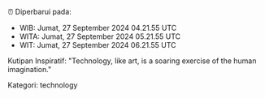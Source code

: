 ⏰ Diperbarui pada:
- WIB: Jumat, 27 September 2024 04.21.55 UTC
- WITA: Jumat, 27 September 2024 05.21.55 UTC
- WIT: Jumat, 27 September 2024 06.21.55 UTC

Kutipan Inspiratif:
"Technology, like art, is a soaring exercise of the human imagination."


Kategori: technology

